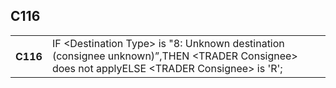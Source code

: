 ## C116
<table>
 <tr>
  <th>
   C116
  </th>
  <td>
   IF &lt;Destination Type&gt; is "8: Unknown destination (consignee unknown)”,THEN &lt;TRADER Consignee&gt; does not applyELSE &lt;TRADER Consignee&gt; is 'R';
  </td>
 </tr>
</table>
